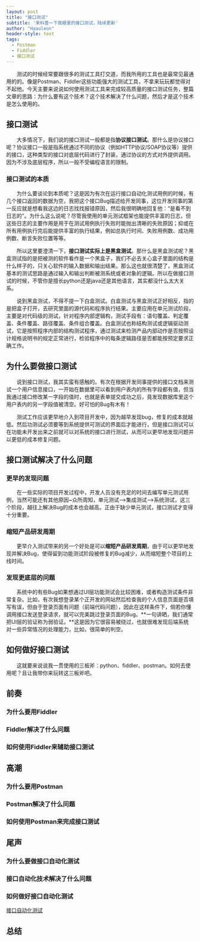 ```yaml
---
layout: post
title: "接口测试"
subtitle: '来科普一下我眼里的接口测试，陆续更新'
author: "Haauleon"
header-style: text
tags:
  - Postman
  - Fiddler
  - 接口测试
---
```


&emsp;&emsp;测试的时候经常要跟很多的测试工具打交道，而我所用的工具也是最常见最通用的的。像是Postman、Fiddler这些功能强大的测试工具，不拿来玩玩都觉得对不起他。今天主要来说说如何使用测试工具来完成较高质量的接口测试任务，整篇文章的思路：为什么要有这个技术？这个技术解决了什么问题，然后才是这个技术是怎么使用的。




## 接口测试
&emsp;&emsp;大多情况下，我们说的接口测试一般都是指**协议接口测试**。那什么是协议接口呢？协议接口一般是指系统通过不同的协议（例如HTTP协议/SOAP协议等）提供的接口，这种类型的接口对底层代码进行了封装，通过协议的方式对外提供调用。因为不涉及底层程序，所以一般不受编程语言的限制。

### 接口测试的本质
&emsp;&emsp;为什么要谈论到本质呢？这是因为有次在运行接口自动化测试用例的时候，有几个接口返回的数据为空，我把这个接口Bug描述给开发同事，这位开发同事的第一反应就是想看我这边的日志找找报错原因，然后我很明确地回复他：“是看不到日志的”。为什么这么说呢？尽管我使用的单元测试框架也能提供丰富的日志，但这些日志的主要作用是用于在测试用例执行失败时能抛出清晰的失败原因；抑或在所有用例执行完后能提供丰富的执行结果，例如总执行时间、失败用例数、成功用例数、断言失败位置等等。                           

&emsp;&emsp;所以这里要澄清一下，**接口测试实际上是黑盒测试**。那什么是黑盒测试呢？黑盒测试指的是把被测的软件看作是一个黑盒子，我们不必去关心盒子里面的结构是什么样子的，只关心软件的输入数据和输出结果。那么这也就很清楚了，黑盒测试基本的测试思路是通过输入和输出判断被测系统或者对象的逻辑。所以在做接口测试的时候，不管你是擅长python还是java还是其他语言，其实都没什么太大关系。         

&emsp;&emsp;说到黑盒测试，不得不提一下白盒测试。白盒测试与黑盒测试正好相反，指的是把盒子打开，去研究里面的源代码和程序执行结果。主要应用在单元测试阶段，主要是对代码级的测试，针对程序内部逻辑构，测试手段有：语句覆盖、判定覆盖、条件覆盖、路径覆盖、条件组合覆盖。白盒测试也称结构测试或逻辑驱动测试，它是按照程序内部的结构测试程序，通过测试来检测产品内部动作是否按照设计规格说明书的规定正常进行，检验程序中的每条逻辑路径是否都能按预定要求正确工作。

## 为什么要做接口测试
&emsp;&emsp;说到接口测试，我其实蛮有感触的。有次在根据开发同事提供的接口文档来测试一个用户信息接口，一开始在数据里可以看到用户表内的所有字段都有值，但当我通过接口修改某一字段的值时，也就是表单提交成功之后，竟发现数据库里这个用户表内的另一字段值被清空。好可怕的Bug有木有！           

&emsp;&emsp;测试工作应该更早地介入到项目开发中，因为越早发现bug，修复的成本就越低。然后功测试必须要等到系统提供可测试的界面后才能进行，但是接口测试可以在功能未开发出来之前就可以对系统的接口进行测试，从而可以更早地发现问题并以更低的成本修复问题。

## 接口测试解决了什么问题

### 更早的发现问题
&emsp;&emsp;在一些实际的项目开发过程中，开发人员没有充足的时间去编写单元测试用例，当然可能还有其他原因~众所周知，单元测试-->集成测试-->系统测试，这三个阶段，越往上解决Bug的成本也会越高。正由于缺少单元测试，接口测试才变得十分重要。

### 缩短产品研发周期
&emsp;&emsp;更早介入测试带来的另一个好处是可以**缩短产品研发周期**，由于可以更早地发现并解决Bug，使得留到功能测试阶段被修复的Bug减少，从而缩短整个项目的上线时间。

### 发现更底层的问题
&emsp;&emsp;系统中的有些Bug如果想通过UI层功能测试会比较困难，或者构造测试条件非常复杂。比如，有次我想登录某个正开发的网站然后检查我的个人信息页面是否填写有误，但由于登录页面有问题（前端代码问题），因此在这样条件下，倘若你懂调用接口发送登录请求，就可以完美跳过登录页面的Bug。**一句讲晒，我们通常把UI层的验证称为弱验证。**这是因为它很容易被绕过，也就很难发现后端系统对一些异常情况的处理能力，比如，很简单的判空。

## 如何做好接口测试
&emsp;&emsp;这就要来说说我一贯使用的三板斧：python、fiddler、postman。如何去使用呢？且让我带你来玩转这三板斧吧。


## 前奏

### 为什么要用Fiddler

### Fiddler解决了什么问题

### 如何使用Fiddler来辅助接口测试

 



## 高潮

### 为什么要用Postman

### Postman解决了什么问题

### 如何使用Postman来完成接口测试





## 尾声

### 为什么要做接口自动化测试

### 接口自动化技术解决了什么问题

### 如何做好接口自动化测试
[接口自动化测试]()



## 总结